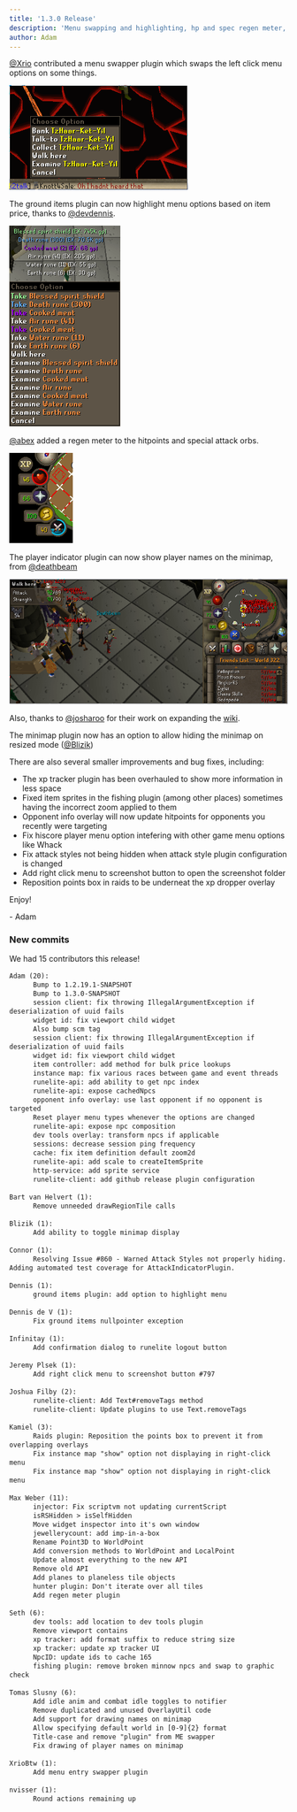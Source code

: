 ```yaml
---
title: '1.3.0 Release'
description: 'Menu swapping and highlighting, hp and spec regen meter, and player names on minimap'
author: Adam
---
```


[@Xrio](https://github.com/XrioBtw) contributed a menu swapper plugin which
swaps the left click menu options on some things.

![menuswap](/img/blog/1.3.0-Release/menuswap.png)

The ground items plugin can now highlight menu options based on item price,
thanks to [@devdennis](https://github.com/devdennis).

![menuhighlight](/img/blog/1.3.0-Release/menuhighlight.png)

[@abex](https://github.com/abextm) added a regen meter to the hitpoints and
special attack orbs.

![regen](/img/blog/1.3.0-Release/regen.png)

The player indicator plugin can now show player names on the minimap, from
[@deathbeam](https://github.com/deathbeam)

![minimap](/img/blog/1.3.0-Release/minimap.png)

Also, thanks to [@josharoo](https://github.com/josharoo) for their work on
expanding the [wiki](https://github.com/runelite/runelite/wiki).

The minimap plugin now has an option to allow hiding the minimap on resized mode
([@Blizik](https://github.com/Blizik))

There are also several smaller improvements and bug fixes, including:

* The xp tracker plugin has been overhauled to show more information in less
  space
* Fixed item sprites in the fishing plugin (among other places) sometimes having
  the incorrect zoom applied to them
* Opponent info overlay will now update hitpoints for opponents you recently
  were targeting
* Fix hiscore player menu option intefering with other game menu options like
  Whack
* Fix attack styles not being hidden when attack style plugin configuration is
  changed
* Add right click menu to screenshot button to open the screenshot folder
* Reposition points box in raids to be underneat the xp dropper overlay

Enjoy!

\- Adam


### New commits

We had 15 contributors this release!

```
Adam (20):
      Bump to 1.2.19.1-SNAPSHOT
      Bump to 1.3.0-SNAPSHOT
      session client: fix throwing IllegalArgumentException if deserialization of uuid fails
      widget id: fix viewport child widget
      Also bump scm tag
      session client: fix throwing IllegalArgumentException if deserialization of uuid fails
      widget id: fix viewport child widget
      item controller: add method for bulk price lookups
      instance map: fix various races between game and event threads
      runelite-api: add ability to get npc index
      runelite-api: expose cachedNpcs
      opponent info overlay: use last opponent if no opponent is targeted
      Reset player menu types whenever the options are changed
      runelite-api: expose npc composition
      dev tools overlay: transform npcs if applicable
      sessions: decrease session ping frequency
      cache: fix item definition default zoom2d
      runelite-api: add scale to createItemSprite
      http-service: add sprite service
      runelite-client: add github release plugin configuration

Bart van Helvert (1):
      Remove unneeded drawRegionTile calls

Blizik (1):
      Add ability to toggle minimap display

Connor (1):
      Resolving Issue #860 - Warned Attack Styles not properly hiding. Adding automated test coverage for AttackIndicatorPlugin.

Dennis (1):
      ground items plugin: add option to highlight menu

Dennis de V (1):
      Fix ground items nullpointer exception

Infinitay (1):
      Add confirmation dialog to runelite logout button

Jeremy Plsek (1):
      Add right click menu to screenshot button #797

Joshua Filby (2):
      runelite-client: Add Text#removeTags method
      runelite-client: Update plugins to use Text.removeTags

Kamiel (3):
      Raids plugin: Reposition the points box to prevent it from overlapping overlays
      Fix instance map "show" option not displaying in right-click menu
      Fix instance map "show" option not displaying in right-click menu

Max Weber (11):
      injector: Fix scriptvm not updating currentScript
      isRSHidden > isSelfHidden
      Move widget inspector into it's own window
      jewellerycount: add imp-in-a-box
      Rename Point3D to WorldPoint
      Add conversion methods to WorldPoint and LocalPoint
      Update almost everything to the new API
      Remove old API
      Add planes to planeless tile objects
      hunter plugin: Don't iterate over all tiles
      Add regen meter plugin

Seth (6):
      dev tools: add location to dev tools plugin
      Remove viewport contains
      xp tracker: add format suffix to reduce string size
      xp tracker: update xp tracker UI
      NpcID: update ids to cache 165
      fishing plugin: remove broken minnow npcs and swap to graphic check

Tomas Slusny (6):
      Add idle anim and combat idle toggles to notifier
      Remove duplicated and unused OverlayUtil code
      Add support for drawing names on minimap
      Allow specifying default world in [0-9]{2} format
      Title-case and remove "plugin" from ME swapper
      Fix drawing of player names on minimap

XrioBtw (1):
      Add menu entry swapper plugin

nvisser (1):
      Round actions remaining up
```
